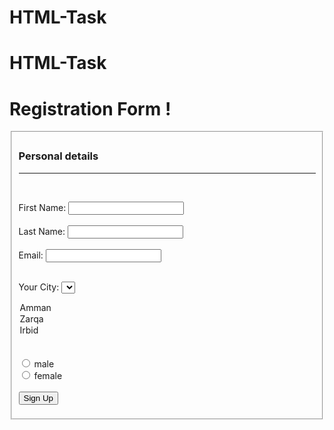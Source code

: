 # HTML-Task
# HTML-Task
<html>
<head>
<h1>Registration Form !</h1>
</head>
<body>
<fieldset>
<form>

<h3> Personal details</h3>

- - - - - - - - - - - - - - - - - - - - - 
<br>

<label>First Name:</label>
<input type="text"> <br><br>
<label>Last Name: </label>
<input type="text"><br><br>
<label>Email:</label>
<input type="text"><br><br>


<label for="City:">Your City:</label>
<select name="city" id="city">
<option value="AMMAN">Amman</option>
<option value="Zarqa">Zarqa</option>
<option value="Irbid">Irbid</option>
</select>
<br><br>
 <input type="radio" id="male" name="gender" value="male">
        <label for="male">male</label>
<br>
        <input type="radio" id="female" name="gender" value="female">
        <label for="female">female</label>
        <br>
        <br>
  
 <input type="submit" value="Sign Up">
     </form>
     </fieldset>
</body>
</html>
